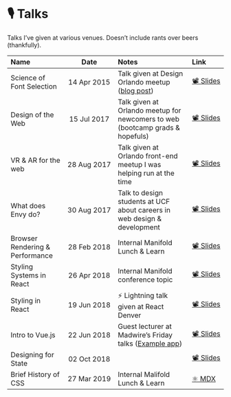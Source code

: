 # 🎙️ Talks

Talks I’ve given at various venues. Doesn’t include rants over beers
(thankfully).

| Name                            |    Date     | Notes                                                                         | Link                           |
| :------------------------------ | :---------: | :---------------------------------------------------------------------------- | :----------------------------- |
| Science of Font Selection       | 14 Apr 2015 | Talk given at Design Orlando meetup ([blog post][font-blog])                  | [📽️ Slides][slides-font]       |
| Design of the Web               | 15 Jul 2017 | Talk given at Orlando meetup for newcomers to web (bootcamp grads & hopefuls) | [📽️ Slides][slides-dotw]       |
| VR & AR for the web             | 28 Aug 2017 | Talk given at Orlando front-end meetup I was helping run at the time          | [📽️ Slides][slides-vr]         |
| What does Envy do?              | 30 Aug 2017 | Talk to design students at UCF about careers in web design & development      | [📽️ Slides][slides-ucf]        |
| Browser Rendering & Performance | 28 Feb 2018 | Internal Manifold Lunch & Learn                                               | [📽️ Slides][slides-rendering]  |
| Styling Systems in React        | 26 Apr 2018 | Internal Manifold conference topic                                            | [📽️ Slides][slides-styling-mf] |
| Styling in React                | 19 Jun 2018 | ⚡️ Lightning talk given at React Denver                                      | [📽️ Slides][slides-styling-rd] |
| Intro to Vue.js                 | 22 Jun 2018 | Guest lecturer at Madwire’s Friday talks ([Example app][vue-example])         | [📽️ Slides][slides-vue]        |
| Designing for State             | 02 Oct 2018 |                                                                               | [📽️ Slides][slides-state]      |
| Brief History of CSS            | 27 Mar 2019 | Internal Malifold Lunch & Learn                                               | [⚛️ MDX][mdx-css]              |

[font-blog]: https://blog.envylabs.com/how-to-systematically-pick-fonts-d5bae051e821
[mdx-css]: ./2019-03-27-brief-history-of-css
[slides-dotw]: https://drive.google.com/drive/folders/1XUnNAmMjSSLrYIHSEBPOVd3K5mMwZOpi?usp=sharing
[slides-font]: https://drive.google.com/drive/folders/1luqYs95FcHTMxFUlAhDUyiEBrqqQPym7?usp=sharing
[slides-rendering]: https://drive.google.com/drive/folders/1yhyHmPvcDXnVGhG389AJnGNMhrAdJGOm?usp=sharing
[slides-state]: https://drive.google.com/drive/folders/1a7r9IoQULHiTqOMFbQCuD9rEkCaFlZd6?usp=sharing
[slides-styling-mf]: https://drive.google.com/drive/folders/1zZPCr7mhxK4vSWVPXdWXp0u7SYH93bH4?usp=sharing
[slides-styling-rd]: https://drive.google.com/drive/folders/1I5Iv1pP2ggEEKDp-FPMfZA960nkKvbTR?usp=sharing
[slides-ucf]: https://drive.google.com/drive/folders/1B8Kr-7Ha1__dH22YVNdDBhaBSi6wW2ko?usp=sharing
[slides-vr]: https://drive.google.com/drive/folders/1rswxtAocA73EGaVwN_jhK1rsMb-pERgk?usp=sharing
[slides-vue]: https://drive.google.com/drive/folders/1qxlrYL7LTBJ6vxo70stCnprCH-KyaFPA?usp=sharing
[vue-example]: https://github.com/dangodev/vue-pizza-app
